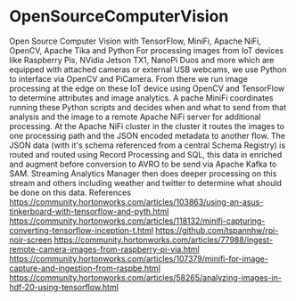 # OpenSourceComputerVision
Open Source Computer Vision with TensorFlow, MiniFi, Apache NiFi, OpenCV, Apache Tika and Python   For processing images from IoT devices like Raspberry Pis, NVidia Jetson TX1, NanoPi Duos and more which are equipped with attached cameras or external USB webcams, we use Python to interface via OpenCV and PiCamera.    From there we run image processing at the edge on these IoT device using OpenCV and TensorFlow to determine attributes and image analytics.   A pache MiniFi coordinates running these Python scripts and decides when and what to send from that analysis and the image to a remote Apache NiFi server for additional processing.     At the Apache NiFi cluster in the cluster it routes the images to one processing path and the JSON encoded metadata to another flow.    The JSON data (with it's schema referenced from a central Schema Registry) is routed and routed using Record Processing and SQL, this data in enriched and augment before conversion to AVRO to be send via Apache Kafka to SAM.   Streaming Analytics Manager then does deeper processing on this stream and others including weather and twitter to determine what should be done on this data.  References https://community.hortonworks.com/articles/103863/using-an-asus-tinkerboard-with-tensorflow-and-pyth.html https://community.hortonworks.com/articles/118132/minifi-capturing-converting-tensorflow-inception-t.html https://github.com/tspannhw/rpi-noir-screen https://community.hortonworks.com/articles/77988/ingest-remote-camera-images-from-raspberry-pi-via.html https://community.hortonworks.com/articles/107379/minifi-for-image-capture-and-ingestion-from-raspbe.html https://community.hortonworks.com/articles/58265/analyzing-images-in-hdf-20-using-tensorflow.html
